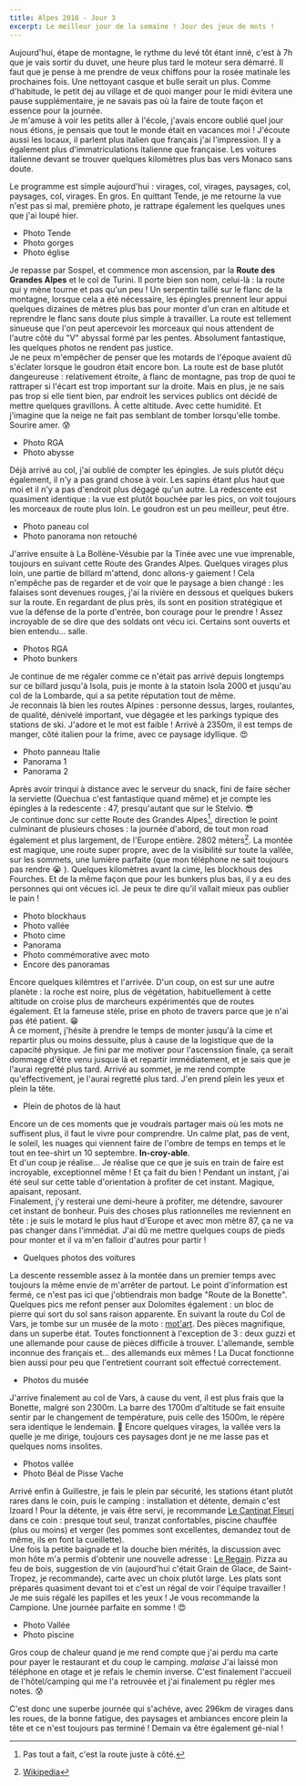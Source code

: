 ```yaml
---
title: Alpes 2018 - Jour 3
excerpt: Le meilleur jour de la semaine ! Jour des jeux de mots !
---
```


Aujourd'hui, étape de montagne, le rythme du levé tôt étant inné, c'est à 7h que je vais sortir du duvet, une heure plus tard le moteur sera démarré. Il faut que je pense à me prendre de veux chiffons pour la rosée matinale les prochaines fois. Une nettoyant casque et bulle serait un plus. Comme d'habitude, le petit dej au village et de quoi manger pour le midi évitera une pause supplémentaire, je ne savais pas où la faire de toute façon et essence pour la journée.<br>
Je m'amuse à voir les petits aller à l'école, j'avais encore oublié quel jour nous étions, je pensais que tout le monde était en vacances moi ! J'écoute aussi les locaux, il parlent plus italien que français j'ai l'impression. Il y a également plus d'immatriculations italienne que française. Les voitures italienne devant se trouver quelques kilomètres plus bas vers Monaco sans doute.

Le programme est simple aujourd'hui : virages, col, virages, paysages, col, paysages, col, virages. En gros. En quittant Tende, je me retourne la vue n'est pas si mal, première photo, je rattrape également les quelques unes que j'ai loupé hier.

* Photo Tende
* Photo gorges
* Photo église

Je repasse par Sospel, et commence mon ascension, par la **Route des Grandes Alpes** et le col de Turini. Il porte bien son nom, celui-là : la route qui y mène tourne et pas qu'un peu ! Un serpentin taillé sur le flanc de la montagne, lorsque cela a été nécessaire, les épingles prennent leur appui quelques dizaines de mètres plus bas pour monter d'un cran en altitude et reprendre le flanc sans doute plus simple à travailler. La route est tellement sinueuse que l'on peut apercevoir les morceaux qui nous attendent de l'autre côté du "V" abyssal formé par les pentes. Absolument fantastique, les quelques photos ne rendent pas justice.<br>
Je ne peux m'empêcher de penser que les motards de l'époque avaient dû s'éclater lorsque le goudron était encore bon. La route est de base plutôt dangeureuse : relativement étroite, à flanc de montagne, pas trop de quoi te rattraper si l'écart est trop important sur la droite. Mais en plus, je ne sais pas trop si elle tient bien, par endroit les services publics ont décidé de mettre quelques gravillons. À cette altitude. Avec cette humidité. Et j'imagine que la neige ne fait pas semblant de tomber lorsqu'elle tombe. Sourire amer. &#128560; <!-- :cold_sweat: -->

* Photo RGA
* Photo abysse

Déjà arrivé au col, j'ai oublié de compter les épingles. Je suis plutôt déçu également, il n'y a pas grand chose à voir. Les sapins étant plus haut que moi et il n'y a pas d'endroit plus dégagé qu'un autre. La redescente est quasiment identique : la vue est plutôt bouchée par les pics, on voit toujours les morceaux de route plus loin. Le goudron est un peu meilleur, peut être.

* Photo paneau col
* Photo panorama non retouché

J'arrive ensuite à La Bollène-Vésubie par la Tinée avec une vue imprenable, toujours en suivant cette Route des Grandes Alpes. Quelques virages plus loin, une partie de billard m'attend, donc allons-y gaiement ! Cela n'empêche pas de regarder et de voir que le paysage a bien changé : les falaises sont devenues rouges, j'ai la rivière en dessous et quelques bukers sur la route. En regardant de plus près, ils sont en position stratégique et vue la défense de la porte d'entrée, bon courage pour le prendre ! Assez incroyable de se dire que des soldats ont vécu ici. Certains sont ouverts et bien entendu… salle.

* Photos RGA
* Photo bunkers

Je continue de me régaler comme ce n'était pas arrivé depuis longtemps sur ce billard jusqu'à Isola, puis je monte à la statoin Isola 2000 et jusqu'au col de la Lombarde, qui a sa petite réputation tout de même.<br>
Je reconnais là bien les routes Alpines : personne dessus, larges, roulantes, de qualité, dénivelé important, vue dégagée et les parkings typique des stations de ski. J'adore et le mot est faible ! Arrivé à 2350m, il est temps de manger, côté italien pour la frime, avec ce paysage idyllique. &#128525; <!-- :heart_eyes: -->

* Photo panneau Italie
* Panorama 1
* Panorama 2

Après avoir trinqui à distance avec le serveur du snack, fini de faire sécher la serviette (Quechua c'est fantastique quand même) et je compte les épingles à la redescente : 47, presqu'autant que sur le Stelvio. &#128526; <!-- :sunglasses: --><br>
Je continue donc sur cette Route des Grandes Alpes[^1], direction le point culminant de plusieurs choses : la journée d'abord, de tout mon road également et plus largement, de l'Europe entière. 2802 mèters[^2]. La montée est magique, une route super propre, avec de la visibilité sur toute la vallée, sur les sommets, une lumière parfaite (que mon téléphone ne sait toujours pas rendre &#128557; <!-- :sob: -->). Quelques kilomètres avant la cime, les blockhous des Fourches. Et de la même façon que pour les bunkers plus bas, il y a eu des personnes qui ont vécues ici. Je peux te dire qu'il vallait mieux pas oublier le pain !

* Photo blockhaus
* Photo vallée
* Photo cime
* Panorama
* Photo commémorative avec moto
* Encore des panoramas

Encore quelques kilèmtres et l'arrivée. D'un coup, on est sur une autre planète : la roche est noire, plus de végétation, habituellement à cette altitude on croise plus de marcheurs expérimentés que de routes également. Et la fameuse stèle, prise en photo de travers parce que je n'ai pas été patient. &#128513; <!-- :grin: --><br>
À ce moment, j'hésite à prendre le temps de monter jusqu'à la cime et repartir plus ou moins dessuite, plus à cause de la logistique que de la capacité physique. Je fini par me motiver pour l'ascenssion finale, ça serait dommage d'être venu jusque là et repartir immédiatement, et je sais que je l'aurai regretté plus tard. Arrivé au sommet, je me rend compte qu'effectivement, je l'aurai regretté plus tard. J'en prend plein les yeux et plein la tête. 

* Plein de photos de là haut

Encore un de ces moments que je voudrais partager mais où les mots ne suffisent plus, il faut le vivre pour comprendre. Un calme plat, pas de vent, le soleil, les nuages qui viennent faire de l'ombre de temps en temps et le tout en tee-shirt un 10 septembre. **In-croy-able**.<br>
Et d'un coup je réalise… Je réalise que ce que je suis en train de faire est incroyable, exceptionnel même ! Et ça fait du bien ! Pendant un instant, j'ai été seul sur cette table d'orientation à profiter de cet instant. Magique, apaisant, reposant. <br>
Finalement, j'y resterai une demi-heure à profiter, me détendre, savourer cet instant de bonheur. Puis des choses plus rationnelles me reviennent en tête : je suis le motard le plus haut d'Europe et avec mon mètre 87, ça ne va pas changer dans l'immédiat. J'ai dû me mettre quelques coups de pieds pour monter et il va m'en falloir d'autres pour partir !<br>

* Quelques photos des voitures

La descente ressemble assez à la montée dans un premier temps avec toujours la même envie de m'arrêter de partout. Le point d'information est fermé, ce n'est pas ici que j'obtiendrais mon badge "Route de la Bonette". Quelques pics me refont penser aux Dolomites également : un bloc de pierre qui sort du sol sans raison apparente. En suivant la route du Col de Vars, je tombe sur un musée de la moto : [mot'art](http://www.motomag.com/Vallee-de-l-Ubaye-passionne-de-motos-il-ouvre-un-musee.html). Des pièces magnifique, dans un superbe état. Toutes fonctionnent à l'exception de 3 : deux guzzi et une allemande pour cause de pièces difficile à trouver. L'allemande, semble inconnue des français et… des allemands eux mêmes ! La Ducat fonctionne bien aussi pour peu que l'entretient courrant soit effectué correctement.

* Photos du musée

J'arrive finalement au col de Vars, à cause du vent, il est plus frais que la Bonette, malgré son 2300m. La barre des 1700m d'altitude se fait ensuite sentir par le changement de température, puis celle des 1500m, le répère sera identique le lendemain. &#128578; <!-- slightly smiling face --> Encore quelques virages, la vallée vers la quelle je me dirige, toujours ces paysages dont je ne me lasse pas et quelques noms insolites.

* Photos vallée
* Photo Béal de Pisse Vache

Arrivé enfin à Guillestre, je fais le plein par sécurité, les stations étant plutôt rares dans le coin, puis le camping : installation et détente, demain c'est Izoard ! Pour la détente, je vais être servi, je recommande [Le Cantinat Fleuri](http://www.catinat-fleuri.com/) dans ce coin : presque tout seul, tranzat confortables, piscine chauffée (plus ou moins) et verger (les pommes sont excellentes, demandez tout de même, ils en font la cueillette).<br>
Une fois la petite baignade et la douche bien mérités, la discussion avec mon hôte m'a permis d'obtenir une nouvelle adresse : [Le Regain](http://leregain.lafourchette.rest/). Pizza au feu de bois, suggestion de vin (aujourd'hui c'était Grain de Glace, de Saint-Tropez, je recommande), carte avec un choix plutôt large. Les plats sont préparés quasiment devant toi et c'est un régal de voir l'équipe travailler ! Je me suis régalé les papilles et les yeux ! Je vous recommande la Campione. Une journée parfaite en somme ! &#128525; <!-- :heart_eyes: --><br>

* Photo Vallée
* Photo piscine

Gros coup de chaleur quand je me rend compte que j'ai perdu ma carte pour payer le restaurant et du coup le camping. _malaise_ J'ai laissé mon téléphone en otage et je refais le chemin inverse. C'est finalement l'accueil de l'hôtel/camping qui me l'a retrouvée et j'ai finalement pu régler mes notes. &#128560; <!-- :cold_sweat: -->

C'est donc une superbe journée qui s'achève, avec 296km de virages dans les roues, de la bonne fatigue, des paysages et ambiances encore plein la tête et ce n'est toujours pas terminé ! Demain va être également gé-nial !

[^1]: Pas tout a fait, c'est la route juste à côté.
[^2]: [Wikipedia](https://fr.wikipedia.org/wiki/Col_de_la_Bonette)
